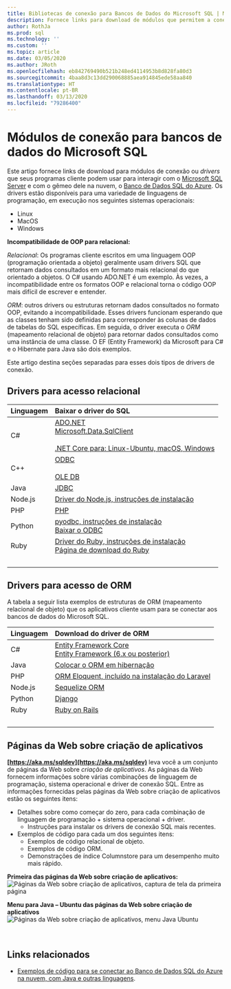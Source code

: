 ```yaml
---
title: Bibliotecas de conexão para Bancos de Dados do Microsoft SQL | Microsoft Docs
description: Fornece links para download de módulos que permitem a conexão ao Microsoft SQL Server e ao Banco de Dados SQL do Azure de uma ampla variedade de linguagens de programação do cliente.
author: RothJa
ms.prod: sql
ms.technology: ''
ms.custom: ''
ms.topic: article
ms.date: 03/05/2020
ms.author: JRoth
ms.openlocfilehash: eb842769490b521b248ed4114953b8d828fa80d3
ms.sourcegitcommit: 4baa8d3c13dd290068885aea914845ede58aa840
ms.translationtype: HT
ms.contentlocale: pt-BR
ms.lasthandoff: 03/13/2020
ms.locfileid: "79286400"
---
```

# <a name="connection-modules-for-microsoft-sql-databases"></a>Módulos de conexão para bancos de dados do Microsoft SQL

Este artigo fornece links de download para módulos de conexão ou *drivers* que seus programas cliente podem usar para interagir com o [Microsoft SQL Server](../relational-databases/database-features.md) e com o gêmeo dele na nuvem, o [Banco de Dados SQL do Azure](https://docs.microsoft.com/azure/sql-database/). Os drivers estão disponíveis para uma variedade de linguagens de programação, em execução nos seguintes sistemas operacionais:

- Linux
- MacOS
- Windows

**Incompatibilidade de OOP para relacional:**

*Relacional*: Os programas cliente escritos em uma linguagem OOP (programação orientada a objeto) geralmente usam drivers SQL que retornam dados consultados em um formato mais relacional do que orientado a objetos. O C# usando ADO.NET é um exemplo. Às vezes, a incompatibilidade entre os formatos OOP e relacional torna o código OOP mais difícil de escrever e entender.

*ORM*: outros drivers ou estruturas retornam dados consultados no formato OOP, evitando a incompatibilidade. Esses drivers funcionam esperando que as classes tenham sido definidas para corresponder às colunas de dados de tabelas do SQL específicas. Em seguida, o driver executa o *ORM* (mapeamento relacional de objeto) para retornar dados consultados como uma instância de uma classe. O EF (Entity Framework) da Microsoft para C# e o Hibernate para Java são dois exemplos.

Este artigo destina seções separadas para esses dois tipos de drivers de conexão.

<a name="anchor-20-drivers-relational-access" />

## <a name="drivers-for-relational-access"></a>Drivers para acesso relacional

<!--
Each given Microsoft Download Center page should be enhanced
with a link to the next NEWER version page, on the day that the
original page is no longer the latest because the newer page is being added.
But this policy is not agreed on or observed,
putting the links in the following table at risk for being outdated.

PHP driver in Github.com also uses this FWLink:  https://go.microsoft.com/fwlink/?LinkID=518036 ,
although the FWLink is less precise than is https://github.com/Microsoft/msphpsql/tree/dev#install-unix .
-->

| Linguagem | Baixar o driver do SQL |
| :------- | :---------------------- |
| C# | [ADO.NET](https://www.microsoft.com/net/download/)<br />[Microsoft.Data.SqlClient](https://www.nuget.org/packages/Microsoft.Data.SqlClient/)<br /><br />[.NET Core para: Linux-Ubuntu, macOS, Windows](https://dotnet.microsoft.com/download) |
| C++ | [ODBC](./odbc/download-odbc-driver-for-sql-server.md)<br /><br />[OLE DB](./oledb/download-oledb-driver-for-sql-server.md) |
| Java | [JDBC](./jdbc/download-microsoft-jdbc-driver-for-sql-server.md) |
| Node.js | [Driver do Node.js, instruções de instalação](./node-js/step-1-configure-development-environment-for-node-js-development.md) |
| PHP | [PHP](./php/download-drivers-php-sql-server.md) |
| Python | [pyodbc, instruções de instalação](./python/pyodbc/step-1-configure-development-environment-for-pyodbc-python-development.md)<br />[Baixar o ODBC](./odbc/download-odbc-driver-for-sql-server.md) |
| Ruby | [Driver do Ruby, instruções de instalação](./ruby/step-1-configure-development-environment-for-ruby-development.md)<br />[Página de download do Ruby](https://rubyinstaller.org/downloads/) |
| &nbsp; | <br/> |

<a name="anchor-40-drivers-orm-access" />

## <a name="drivers-for-orm-access"></a>Drivers para acesso de ORM

A tabela a seguir lista exemplos de estruturas de ORM (mapeamento relacional de objeto) que os aplicativos cliente usam para se conectar aos bancos de dados do Microsoft SQL.

| Linguagem | Download do driver de ORM |
| :------- | :------------------ |
| C# | [Entity Framework Core](https://docs.microsoft.com/ef/core/)<br />[Entity Framework (6.x ou posterior)](https://docs.microsoft.com/ef/) |
| Java | [Colocar o ORM em hibernação](https://hibernate.org/orm)|
| PHP | [ORM Eloquent, incluído na instalação do Laravel](https://laravel.com/docs/) |
| Node.js | [Sequelize ORM](https://docs.sequelizejs.com) |
| Python | [Django](https://www.djangoproject.com/) |
| Ruby | [Ruby on Rails](https://rubyonrails.org/) |
| &nbsp; | <br/> |

<a name="anchor-60-build-an-app-webpages" />

## <a name="build-an-app-webpages"></a>Páginas da Web sobre criação de aplicativos
**[https://aka.ms/sqldev](https://aka.ms/sqldev)** leva você a um conjunto de páginas da Web sobre *criação de aplicativos*. As páginas da Web fornecem informações sobre várias combinações de linguagem de programação, sistema operacional e driver de conexão SQL. Entre as informações fornecidas pelas páginas da Web sobre criação de aplicativos estão os seguintes itens:

- Detalhes sobre como começar do zero, para cada combinação de linguagem de programação + sistema operacional + driver.
    - Instruções para instalar os drivers de conexão SQL mais recentes.
- Exemplos de código para cada um dos seguintes itens:
    - Exemplos de código relacional de objeto.
    - Exemplos de código ORM.
    - Demonstrações de índice Columnstore para um desempenho muito mais rápido.

**Primeira das páginas da Web sobre criação de aplicativos:**  
![Páginas da Web sobre criação de aplicativos, captura de tela da primeira página](media/homepage-sql-connection-drivers/gm-aka-ms-sqldev-choose-language-g21.png)

**Menu para Java – Ubuntu das páginas da Web sobre criação de aplicativos**  
![Páginas da Web sobre criação de aplicativos, menu Java Ubuntu](media/homepage-sql-connection-drivers/gm-aka-ms-sqldev-java-ubuntu-c31.png)

&nbsp;

## <a name="related-links"></a>Links relacionados
- [Exemplos de código para se conectar ao Banco de Dados SQL do Azure na nuvem, com Java e outras linguagens](https://docs.microsoft.com/azure/sql-database/sql-database-connect-query-java).

<!--
Image references, **obsolete** markdown syntax alternative:

![Build-an-app webpages, first page screenshot][image-ref-163-buildanapp-webpages-first-page]
![Build-an-app webpages, menu Java Ubuntu][image-ref-167-buildanapp-webpages-menu-java-ubuntu]

[image-ref-163-buildanapp-webpages-first-page]: ./media/homepage-sql-connection-drivers/gm-aka-ms-sqldev-choose-language-g21.png
[image-ref-167-buildanapp-webpages-menu-java-ubuntu]: ./media/homepage-sql-connection-drivers/gm-aka-ms-sqldev-java-ubuntu-c31.png
-->
